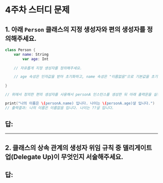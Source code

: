 # 4주차 스터디 문제

## 1. 아래 `Person` 클래스의 지정 생성자와 편의 생성자를 정의해주세요.

```swift
class Person {
    var name: String
		var age: Int
    
    // 자유롭게 지정 생성자를 정의해주세요.

    // age 속성은 인자값을 받아 초기화하고, name 속성은 "이름없음"으로 기본값을 초기화하는 편의 생성자를 정의해주세요.
		
}

// 위에서 정의한 편의 생성자를 사용해서 personA 인스턴스를 생성한 뒤 아래 출력문을 실행해주세요!

print("나의 이름은 \(personA.name) 입니다. 나이는 \(personA.age)살 입니다.") 
// 출력결과: 나의 이름은 이름없음 입니다. 나이는 ??살 입니다.
```

## 답:


---

## 2.  클래스의 상속 관계의 생성자 위임 규칙 중 델리게이트 업(Delegate Up)이 무엇인지 서술해주세요.

## 답:
